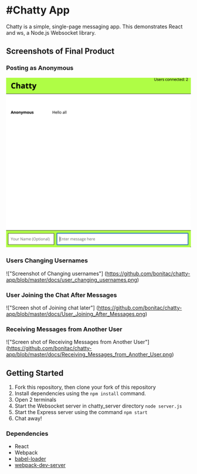 #Chatty App
=====================

Chatty is a simple, single-page messaging app. This demonstrates React and ws, a Node.js Websocket library.

## Screenshots of Final Product
### Posting as Anonymous
!["Screenshot of Posting as Anonymous"](https://github.com/bonitac/chatty-app/blob/master/docs/posting_anonymous.png)

### Users Changing Usernames
!["Screenshot of Changing usernames"] (https://github.com/bonitac/chatty-app/blob/master/docs/user_changing_usernames.png)

### User Joining the Chat After Messages
!["Screen shot of Joining chat later"] (https://github.com/bonitac/chatty-app/blob/master/docs/User_Joining_After_Messages.png)

### Receiving Messages from Another User
!["Screen shot of Receiving Messages from Another User"] (https://github.com/bonitac/chatty-app/blob/master/docs/Receiving_Messages_from_Another_User.png)

## Getting Started

1. Fork this repository, then clone your fork of this repository
2. Install dependencies using the `npm install` command.
3. Open 2 terminals
3. Start the Websocket server in chatty_server directory `node server.js`
4. Start the Express server using the command `npm start`
5. Chat away!


### Dependencies

* React
* Webpack
* [babel-loader](https://github.com/babel/babel-loader)
* [webpack-dev-server](https://github.com/webpack/webpack-dev-server)
